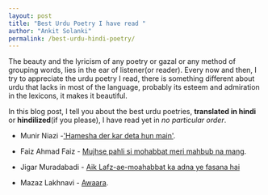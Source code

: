 ```yaml
---
layout: post
title: "Best Urdu Poetry I have read "
author: "Ankit Solanki"
permalink: /best-urdu-hindi-poetry/
---
```



The beauty and the lyricism of any poetry or gazal or any method of grouping words, lies in the ear of listener(or reader). Every now and then, I try to appreciate the urdu poetry I read, there is something different about urdu that lacks in most of the language, probably its esteem and admiration in the lexicons, it makes it beautiful.
<br>

In this blog post, I tell you about the best urdu poetries, **translated in hindi** or **hindilized**(if you please), I have read yet in _no particular order_.
<br>

- Munir Niazi -['Hamesha der kar deta hun main'](http://kavitakosh.org/kk/%E0%A4%B9%E0%A4%AE%E0%A5%87%E0%A4%B6%E0%A4%BE_%E0%A4%A6%E0%A5%87%E0%A4%B0_%E0%A4%95%E0%A4%B0_%E0%A4%A6%E0%A5%87%E0%A4%A4%E0%A4%BE_%E0%A4%B9%E0%A5%82%E0%A4%81_%E0%A4%AE%E0%A5%88%E0%A4%82_/_%E0%A4%AE%E0%A5%81%E0%A4%A8%E0%A5%80%E0%A4%B0_%E0%A4%A8%E0%A4%BF%E0%A4%AF%E0%A4%BE%E0%A4%9C%E0%A4%BC%E0%A5%80).


- Faiz Ahmad Faiz - [Mujhse pahli si mohabbat meri mahbub na mang](https://www.rekhta.org/nazms/mujh-se-pahlii-sii-mohabbat-mirii-mahbuub-na-maang-mujh-se-pahlii-sii-mohabbat-mirii-mahbuub-na-maang-faiz-ahmad-faiz-nazms).


- Jigar Muradabadi - [Aik Lafz-ae-moahabbat ka adna ye fasana hai](https://www.rekhta.org/ghazals/ik-lafz-e-mohabbat-kaa-adnaa-ye-fasaanaa-hai-jigar-moradabadi-ghazals?lang=hi)


- Mazaz Lakhnavi - [Awaara](http://kavitakosh.org/kk/%E0%A4%86%E0%A4%B5%E0%A4%BE%E0%A4%B0%E0%A4%BE_/_%E0%A4%AE%E0%A4%9C%E0%A4%BE%E0%A4%9C%E0%A4%BC_%E0%A4%B2%E0%A4%96%E0%A4%A8%E0%A4%B5%E0%A5%80).

